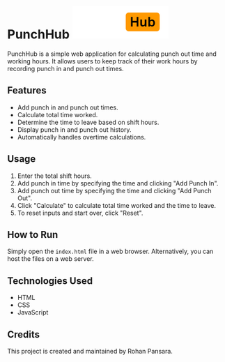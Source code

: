 # PunchHub ![PunchHub](https://github.com/rohanpansara/PunchHub/blob/main/logo.png)

PunchHub is a simple web application for calculating punch out time and working hours. It allows users to keep track of their work hours by recording punch in and punch out times.

## Features
- Add punch in and punch out times.
- Calculate total time worked.
- Determine the time to leave based on shift hours.
- Display punch in and punch out history.
- Automatically handles overtime calculations.

## Usage
1. Enter the total shift hours.
2. Add punch in time by specifying the time and clicking "Add Punch In".
3. Add punch out time by specifying the time and clicking "Add Punch Out".
4. Click "Calculate" to calculate total time worked and the time to leave.
5. To reset inputs and start over, click "Reset".

## How to Run
Simply open the `index.html` file in a web browser. Alternatively, you can host the files on a web server.

## Technologies Used
- HTML
- CSS
- JavaScript

## Credits
This project is created and maintained by Rohan Pansara.
